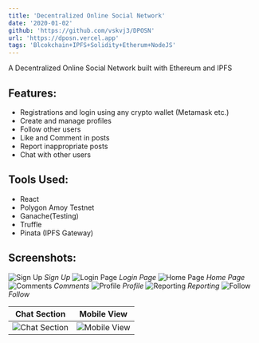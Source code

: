 ```yaml
---
title: 'Decentralized Online Social Network'
date: '2020-01-02'
github: 'https://github.com/vskvj3/DPOSN'
url: 'https://dposn.vercel.app'
tags: 'Blcokchain+IPFS+Solidity+Etherum+NodeJS'
---
```


 A Decentralized Online Social Network built with Ethereum and IPFS

 ## Features: 
- Registrations and login using any crypto wallet (Metamask etc.)
- Create and manage profiles
- Follow other users
- Like and Comment in posts
- Report inappropriate posts
- Chat with other users

## Tools Used:
- React
- Polygon Amoy Testnet
- Ganache(Testing)
- Truffle
- Pinata (IPFS Gateway)

## Screenshots:
![Sign Up](/images/dposn/signup.png "Sign Up") *Sign Up* 
![Login Page](/images/dposn/login.png "Login Page") *Login Page*
![Home Page](/images/dposn/home_page.png "Home Page") *Home Page* 
![Comments](/images/dposn/comment.png "Comments") *Comments* 
![Profile](/images/dposn/profile_creation.png "Profile") *Profile* 
![Reporting](/images/dposn/report.png "Reporting") *Reporting* 
![Follow](/images/dposn/user_followed.png "Follow") *Follow* 

|Chat Section| Mobile View|
|--|--|
|![Chat Section](/images/dposn/chatting.png "Chat Section")|![Mobile View](/images/dposn/mobile_view.png "Mobie View") |


